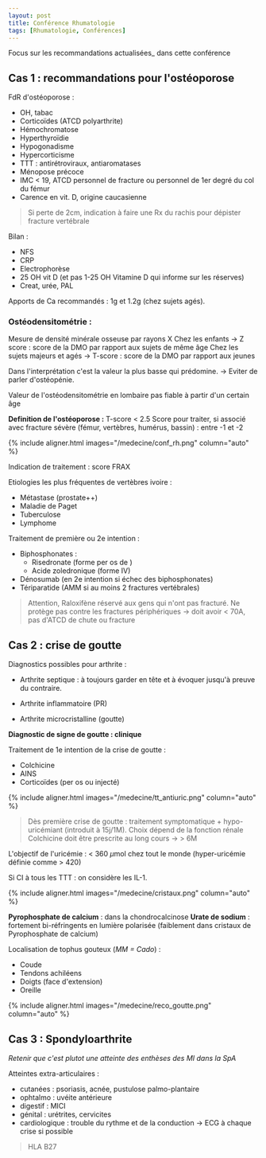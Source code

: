 ```yaml
---
layout: post
title: Conférence Rhumatologie
tags: [Rhumatologie, Conférences]
---
```


Focus sur les recommandations actualisées_ dans cette conférence

## Cas 1 : recommandations pour l'ostéoporose

FdR d'ostéoporose : 

- OH, tabac
- Corticoïdes (ATCD polyarthrite)
- Hémochromatose 
- Hyperthyroïdie 
- Hypogonadisme
- Hypercorticisme
- TTT : antirétroviraux, antiaromatases
- Ménopose précoce
- IMC < 19, ATCD personnel de fracture ou personnel de 1er degré du col du fémur
- Carence en vit. D, origine caucasienne



> Si perte de 2cm, indication à faire une Rx du rachis pour dépister fracture vertébrale



Bilan :

-  NFS
- CRP
- Electrophorèse
- 25 OH vit D (et pas 1-25 OH Vitamine D qui informe sur les réserves)
- Creat, urée, PAL



Apports de Ca recommandés : 1g et 1.2g (chez sujets agés).



### Ostéodensitométrie : 

Mesure de densité minérale osseuse par rayons X 
Chez les enfants -> Z score : score de la DMO par rapport aux sujets de même âge
Chez les sujets majeurs et agés -> T-score : score de la DMO par rapport aux jeunes 

Dans l'interprétation c'est la valeur la plus basse qui prédomine.
-> Eviter de parler d'ostéopénie.

Valeur de l'ostéodensitométrie en lombaire pas fiable à partir d'un certain âge

**Definition de l'ostéoporose :** T-score < 2.5
Score pour traiter, si associé avec fracture sévère (fémur, vertèbres, humérus, bassin) : entre -1 et -2

{% include aligner.html images="/medecine/conf_rh.png" column="auto" %}

Indication de traitement : score FRAX



Etiologies les plus fréquentes de vertèbres ivoire : 

- Métastase (prostate++)
- Maladie de Paget
- Tuberculose
- Lymphome



Traitement de première ou 2e intention :

- Biphosphonates :
  - Risedronate (forme per os de )
  - Acide zoledronique (forme IV)
- Dénosumab (en 2e intention si échec des biphosphonates)
- Tériparatide (AMM si au moins 2 fractures vertébrales)



> Attention, Raloxifène réservé aux gens qui n'ont pas fracturé. Ne protège pas contre les fractures périphériques
> -> doit avoir < 70A, pas d'ATCD de chute ou fracture



## Cas 2 : crise de goutte

Diagnostics possibles pour arthrite :

- Arthrite septique : à toujours garder en tête et à évoquer jusqu'à preuve du contraire.

- Arthrite inflammatoire (PR)

- Arthrite microcristalline (goutte)

  

**Diagnostic de signe de goutte : clinique**

Traitement de 1e intention de la crise de goutte :

- Colchicine
- AINS
- Corticoïdes (per os ou injecté)

{% include aligner.html images="/medecine/tt_antiuric.png" column="auto" %}

> Dès première crise de goutte : traitement symptomatique + hypo-uricémiant (introduit à 15j/1M). Choix dépend de la fonction rénale
> Colchicine doit être prescrite au long cours -> > 6M

L'objectif de l'uricémie : < 360 $\mu$mol chez tout le monde (hyper-uricémie définie comme > 420)

Si CI à tous les TTT : on considère les IL-1.

{% include aligner.html images="/medecine/cristaux.png" column="auto" %}

**Pyrophosphate de calcium** : dans la chondrocalcinose
**Urate de sodium** : fortement bi-réfringents en lumière polarisée (faiblement dans cristaux de Pyrophosphate de calcium)

Localisation de tophus gouteux (_MM = Cado_) :

- Coude
- Tendons achiléens
- Doigts (face d'extension)
- Oreille

{% include aligner.html images="/medecine/reco_goutte.png" column="auto" %}




## Cas 3 : Spondyloarthrite

_Retenir que c'est plutot une atteinte des enthèses des MI dans la SpA_

Atteintes extra-articulaires :

- cutanées : psoriasis, acnée, pustulose palmo-plantaire
- ophtalmo : uvéite antérieure
- digestif : MICI
- génital : urétrites, cervicites
- cardiologique : trouble du rythme et de la conduction -> ECG à chaque crise si possible



> HLA B27







